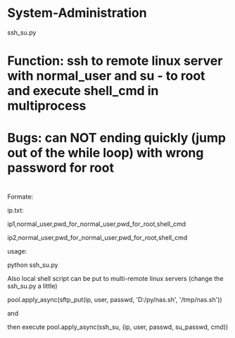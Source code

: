 # System-Administration

ssh_su.py
#
# Function: ssh to remote linux server with normal_user and su - to root and execute shell_cmd in multiprocess
#
# Bugs: can NOT ending quickly (jump out of the while loop) with wrong password for root
#

Formate:

ip.txt:

ip1,normal_user,pwd_for_normal_user,pwd_for_root,shell_cmd

ip2,normal_user,pwd_for_normal_user,pwd_for_root,shell_cmd

usage:

python ssh_su.py

Also local shell script can be put to multi-remote linux servers (change the ssh_su.py a little)


pool.apply_async(sftp_put(ip, user, passwd, 'D:/py/nas.sh', '/tmp/nas.sh'))


and 

then execute pool.apply_async(ssh_su, (ip, user, passwd, su_passwd, cmd))
